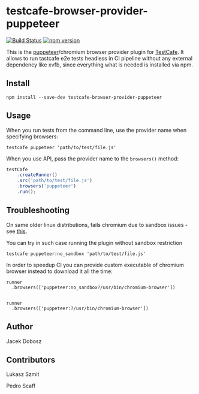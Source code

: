 # testcafe-browser-provider-puppeteer
[![Build Status](https://travis-ci.org/jdobosz/testcafe-browser-provider-puppeteer.svg)](https://travis-ci.org/jdobosz/testcafe-browser-provider-puppeteer)
[![npm version](https://badge.fury.io/js/testcafe-browser-provider-puppeteer.svg)](https://badge.fury.io/js/testcafe-browser-provider-puppeteer)

This is the [puppeteer](https://github.com/GoogleChrome/puppeteer)/chromium browser provider plugin for [TestCafe](http://devexpress.github.io/testcafe).
It allows to run tastcafe e2e tests headless in CI pipeline without any external dependency like xvfb, since everything what is needed is installed via npm.

## Install

```
npm install --save-dev testcafe-browser-provider-puppeteer
```

## Usage


When you run tests from the command line, use the provider name when specifying browsers:

```
testcafe puppeteer 'path/to/test/file.js'
```


When you use API, pass the provider name to the `browsers()` method:

```js
testCafe
    .createRunner()
    .src('path/to/test/file.js')
    .browsers('puppeteer')
    .run();
```

## Troubleshooting

On same older linux distributions, fails chromium due to sandbox issues - see [this](https://github.com/GoogleChrome/puppeteer/blob/master/docs/troubleshooting.md#chrome-headless-fails-due-to-sandbox-issues).

You can try in such case running the plugin without sandbox restriction

 ```
testcafe puppeteer:no_sandbox 'path/to/test/file.js'

```

In order to speedup CI you can provide custom executable of chromium browser instead to download it all the time:

```
runner
  .browsers(['puppeteer:no_sandbox?/usr/bin/chromium-browser'])


runner
  .browsers(['puppeteer:?/usr/bin/chromium-browser'])

```

## Author
Jacek Dobosz

## Contributors
Lukasz Szmit

Pedro Scaff
